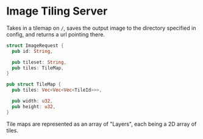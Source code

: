 # Image Tiling Server

Takes in a tilemap on `/`, saves the output image to the directory specified in config, and returns a url pointing there.

```rust
struct ImageRequest {
  pub id: String,

  pub tileset: String,
  pub tiles: TileMap,
}

pub struct TileMap {
  pub tiles: Vec<Vec<Vec<TileId>>>,

  pub width: u32,
  pub height: u32,
}
```

Tile maps are represented as an array of "Layers", each being a 2D array of tiles.
